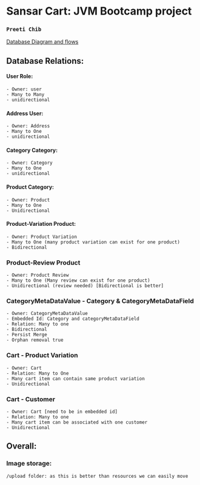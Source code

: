 # Sansar Cart: JVM Bootcamp project
### `Preeti Chib`

[Database Diagram and flows](https://excalidraw.com/#json=Xz_FbnsrdcXIQZnC_aU_h,fLSlNcEm0yRTEpg57bvu6A)



## Database Relations:
#### User Role:
    - Owner: user
    - Many to Many
    - unidirectional
#### Address User:
    - Owner: Address
    - Many to One
    - unidirectional
#### Category Category:
    - Owner: Category
    - Many to One
    - unidirectional
#### Product Category:
    - Owner: Product
    - Many to One
    - Unidirectional
#### Product-Variation Product:
    - Owner: Product Variation
    - Many to One (many product variation can exist for one product)
    - Bidirectional

### Product-Review Product
    - Owner: Product Review
    - Many to One (Many review can exist for one product)
    - Unidirectional (review needed) [Bidirectional is better]

### CategoryMetaDataValue - Category & CategoryMetaDataField
    - Owner: CategoryMetaDataValue
    - Embedded Id: Category and categoryMetaDataField
    - Relation: Many to one
    - Bidirectional
    - Persist Merge
    - Orphan removal true

### Cart - Product Variation
    - Owner: Cart
    - Relation: Many to One
    - Many cart item can contain same product variation
    - Unidirectional

### Cart - Customer 
    - Owner: Cart [need to be in embedded id]
    - Relation: Many to one
    - Many cart item can be associated with one customer
    - Unidirectional


## Overall:

### Image storage: 
    /upload folder: as this is better than resources we can easily move 

